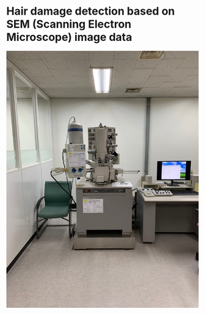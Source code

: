 
# Hair damage detection based on SEM (Scanning Electron Microscope) image data

![Instance Segmentation Sample](s-4700.jpg)
